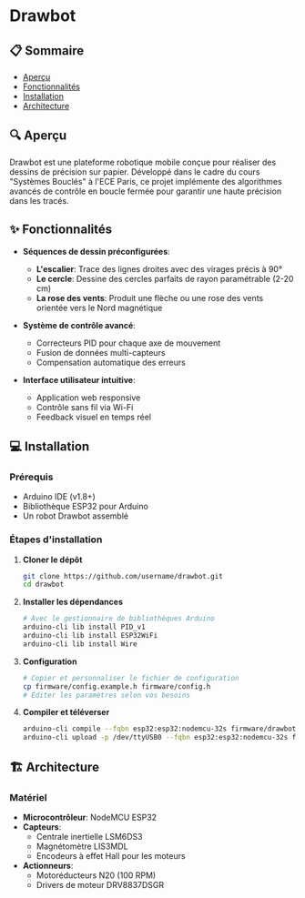 # Drawbot

## 📋 Sommaire

- [Aperçu](#aperçu)
- [Fonctionnalités](#fonctionnalités)
- [Installation](#installation)
- [Architecture](#architecture)

## 🔍 Aperçu

Drawbot est une plateforme robotique mobile conçue pour réaliser des dessins de précision sur papier. Développé dans le cadre du cours "Systèmes Bouclés" à l'ECE Paris, ce projet implémente des algorithmes avancés de contrôle en boucle fermée pour garantir une haute précision dans les tracés.

## ✨ Fonctionnalités

- **Séquences de dessin préconfigurées**:
  - **L'escalier**: Trace des lignes droites avec des virages précis à 90°
  - **Le cercle**: Dessine des cercles parfaits de rayon paramétrable (2-20 cm)
  - **La rose des vents**: Produit une flèche ou une rose des vents orientée vers le Nord magnétique

- **Système de contrôle avancé**:
  - Correcteurs PID pour chaque axe de mouvement
  - Fusion de données multi-capteurs
  - Compensation automatique des erreurs

- **Interface utilisateur intuitive**:
  - Application web responsive
  - Contrôle sans fil via Wi-Fi
  - Feedback visuel en temps réel

## 💻 Installation

### Prérequis

- Arduino IDE (v1.8+)
- Bibliothèque ESP32 pour Arduino
- Un robot Drawbot assemblé

### Étapes d'installation

1. **Cloner le dépôt**
   ```bash
   git clone https://github.com/username/drawbot.git
   cd drawbot
   ```

2. **Installer les dépendances**
   ```bash
   # Avec le gestionnaire de bibliothèques Arduino
   arduino-cli lib install PID_v1
   arduino-cli lib install ESP32WiFi
   arduino-cli lib install Wire
   ```

3. **Configuration**
   ```bash
   # Copier et personnaliser le fichier de configuration
   cp firmware/config.example.h firmware/config.h
   # Éditer les paramètres selon vos besoins
   ```

4. **Compiler et téléverser**
   ```bash
   arduino-cli compile --fqbn esp32:esp32:nodemcu-32s firmware/drawbot
   arduino-cli upload -p /dev/ttyUSB0 --fqbn esp32:esp32:nodemcu-32s firmware/drawbot
   ```

## 🏗️ Architecture

### Matériel

- **Microcontrôleur**: NodeMCU ESP32
- **Capteurs**:
  - Centrale inertielle LSM6DS3
  - Magnétomètre LIS3MDL
  - Encodeurs à effet Hall pour les moteurs
- **Actionneurs**:
  - Motoréducteurs N20 (100 RPM)
  - Drivers de moteur DRV8837DSGR

